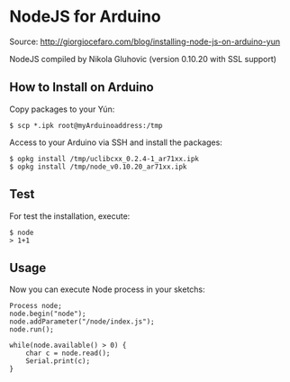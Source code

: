 NodeJS for Arduino
==================

Source: http://giorgiocefaro.com/blog/installing-node-js-on-arduino-yun

NodeJS compiled by Nikola Gluhovic (version 0.10.20 with SSL support)


How to Install on Arduino
-------------------------

Copy packages to your Yún:

	$ scp *.ipk root@myArduinoaddress:/tmp

Access to your Arduino via SSH and install the packages:

	$ opkg install /tmp/uclibcxx_0.2.4-1_ar71xx.ipk
	$ opkg install /tmp/node_v0.10.20_ar71xx.ipk
	

Test
----

For test the installation, execute:

	$ node
	> 1+1


Usage
-----

Now you can execute Node process in your sketchs:

	Process node;
  	node.begin("node");
 	node.addParameter("/node/index.js");
  	node.run();
	
	while(node.available() > 0) {
		char c = node.read(); 
		Serial.print(c);
	}